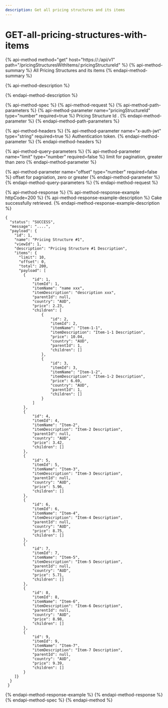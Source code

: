 ```yaml
---
description: Get all pricing structures and its items
---
```


# GET-all-pricing-structures-with-items

{% api-method method="get" host="https://<host>:<port>/api/v1" path="/pricingStructuresWithItems/:pricingStructureId" %}
{% api-method-summary %}
All Pricing Structures and its items
{% endapi-method-summary %}

{% api-method-description %}

{% endapi-method-description %}

{% api-method-spec %}
{% api-method-request %}
{% api-method-path-parameters %}
{% api-method-parameter name="pricingStructureId" type="number" required=true %}
Pricing Structure Id .
{% endapi-method-parameter %}
{% endapi-method-path-parameters %}

{% api-method-headers %}
{% api-method-parameter name="x-auth-jwt" type="string" required=true %}
Authentication token.
{% endapi-method-parameter %}
{% endapi-method-headers %}

{% api-method-query-parameters %}
{% api-method-parameter name="limit" type="number" required=false %}
limit for pagination, greater than zero
{% endapi-method-parameter %}

{% api-method-parameter name="offset" type="number" required=false %}
offset for pagniation, zero or greater
{% endapi-method-parameter %}
{% endapi-method-query-parameters %}
{% endapi-method-request %}

{% api-method-response %}
{% api-method-response-example httpCode=200 %}
{% api-method-response-example-description %}
Cake successfully retrieved.
{% endapi-method-response-example-description %}

```
{
  "status": "SUCCESS",
  "message": "....",
  "payload": {
    "id": 1,
    "name": "Pricing Structure #1",
    "viewId": 1,
    "description": "Pricing Structure #1 Description",
    "items": {
      "limit": 10,
      "offset": 0,
      "total": 200,
      "payload": [
        {
            "id": 1,
            "itemId": 1,
            "itemName": "name xxx",
            "itemDescription": "description xxx",
            "parentId": null,
            "country": "AUD",
            "price": 2.23,
            "children": [
                {
                    "id": 2,
                    "itemId": 2,
                    "itemName": "Item-1-1",
                    "itemDescription": "Item-1-1 Description",
                    "price": 10.04,
                    "country": "AUD",
                    "parentId": 1,
                    "children": []
                },
                {
                    "id": 3,
                    "itemId": 3,
                    "itemName": "Item-1-2",
                    "itemDescription": "Item-1-2 Description",
                    "price": 6.69,
                    "country": "AUD",
                    "parentId": 1,
                    "children": []
                }
            ]
        },
        {
            "id": 4,
            "itemId": 4,
            "itemName": "Item-2",
            "itemDescription": "Item-2 Description",
            "parentId": null,
            "country": "AUD",
            "price": 3.42,
            "children": []
        },
        {
            "id": 5,
            "itemId": 5,
            "itemName": "Item-3",
            "itemDescription": "Item-3 Description",
            "parentId": null,
            "country": "AUD",
            "price": 5.96,
            "children": []
        },
        {
            "id": 6,
            "itemId": 6,
            "itemName": "Item-4",
            "itemDescription": "Item-4 Description",
            "parentId": null,
            "country": "AUD",
            "price": 8.75,
            "children": []
        },
        {
            "id": 7,
            "itemId": 7,
            "itemName": "Item-5",
            "itemDescription": "Item-5 Description",
            "parentId": null,
            "country": "AUD",
            "price": 5.71,
            "children": []
        },
        {
            "id": 8,
            "itemId": 8,
            "itemName": "Item-6",
            "itemDescription": "Item-6 Description",
            "parentId": null,
            "country": "AUD",
            "price": 8.98,
            "children": []
        },
        {
            "id": 9,
            "itemId": 9,
            "itemName": "Item-7",
            "itemDescription": "Item-7 Description",
            "parentId": null,
            "country": "AUD",
            "price": 9.39,
            "children": []
        }
    ]}
  }
 }
```
{% endapi-method-response-example %}
{% endapi-method-response %}
{% endapi-method-spec %}
{% endapi-method %}



